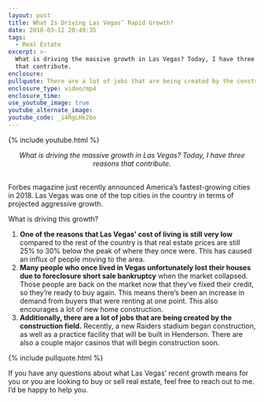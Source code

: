 ```yaml
---
layout: post
title: What Is Driving Las Vegas’ Rapid Growth?
date: 2018-03-12 20:49:35
tags:
  - Real Estate
excerpt: >-
  What is driving the massive growth in Las Vegas? Today, I have three reasons
  that contribute.
enclosure:
pullquote: There are a lot of jobs that are being created by the construction field.
enclosure_type: video/mp4
enclosure_time:
use_youtube_image: true
youtube_alternate_image:
youtube_code: _i4RgLHk2bo
---
```


{% include youtube.html %}

<center><em>What is driving the massive growth in Las Vegas? Today, I have three reasons that contribute.</em></center>

<center>&nbsp;</center>

Forbes magazine just recently announced America’s fastest-growing cities in 2018. Las Vegas was one of the top cities in the country in terms of projected aggressive growth.

What is driving this growth?

1. **One of the reasons that Las Vegas’ cost of living is still very low** compared to the rest of the country is that real estate prices are still 25% to 30% below the peak of where they once were. This has caused an influx of people moving to the area.
2. **Many people who once lived in Vegas unfortunately lost their houses due to foreclosure short sale bankruptcy** when the market collapsed. Those people are back on the market now that they’ve fixed their credit, so they’re ready to buy again. This means there’s been an increase in demand from buyers that were renting at one point. This also encourages a lot of new home construction.
3. **Additionally, there are a lot of jobs that are being created by the construction field.** Recently, a new Raiders stadium began construction, as well as a practice facility that will be built in Henderson. There are also a couple major casinos that will begin construction soon.

{% include pullquote.html %}

If you have any questions about what Las Vegas’ recent growth means for you or you are looking to buy or sell real estate, feel free to reach out to me. I’d be happy to help you.